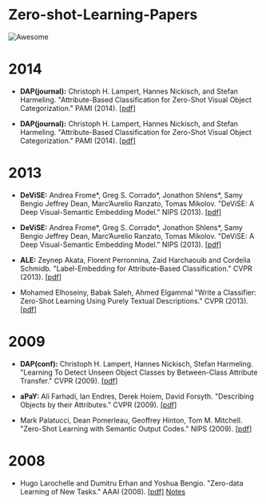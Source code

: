 # Zero-shot-Learning-Papers
![Awesome](https://cdn.rawgit.com/sindresorhus/awesome/d7305f38d29fed78fa85652e3a63e154dd8e8829/media/badge.svg)


# 2014

+  **DAP(journal):** Christoph H. Lampert, Hannes Nickisch, and Stefan Harmeling. "Attribute-Based Classification for
Zero-Shot Visual Object Categorization." PAMI (2014). [[pdf]](https://ieeexplore.ieee.org/stamp/stamp.jsp?tp=&arnumber=6571196)

+  **DAP(journal):** Christoph H. Lampert, Hannes Nickisch, and Stefan Harmeling. "Attribute-Based Classification for
Zero-Shot Visual Object Categorization." PAMI (2014). [[pdf]](https://ieeexplore.ieee.org/stamp/stamp.jsp?tp=&arnumber=6571196)

# 2013
+  **DeViSE:** Andrea Frome*, Greg S. Corrado*, Jonathon Shlens*, Samy Bengio
Jeffrey Dean, Marc’Aurelio Ranzato, Tomas Mikolov. "DeViSE: A Deep Visual-Semantic Embedding Model." NIPS (2013). [[pdf]](http://papers.nips.cc/paper/5204-devise-a-deep-visual-semantic-embedding-model.pdf)

+  **DeViSE:** Andrea Frome*, Greg S. Corrado*, Jonathon Shlens*, Samy Bengio
Jeffrey Dean, Marc’Aurelio Ranzato, Tomas Mikolov. "DeViSE: A Deep Visual-Semantic Embedding Model." NIPS (2013). [[pdf]](http://papers.nips.cc/paper/5204-devise-a-deep-visual-semantic-embedding-model.pdf)

+  **ALE:** Zeynep Akata, Florent Perronnina, Zaid Harchaouib and Cordelia Schmidb. "Label-Embedding for Attribute-Based Classification." CVPR (2013). [[pdf]](https://www.cv-foundation.org/openaccess/content_cvpr_2013/papers/Akata_Label-Embedding_for_Attribute-Based_2013_CVPR_paper.pdf)

+  Mohamed Elhoseiny, Babak Saleh, Ahmed Elgammal "Write a Classifier: Zero-Shot Learning Using Purely Textual Descriptions." CVPR (2013). [[pdf]](https://ieeexplore.ieee.org/stamp/stamp.jsp?arnumber=5206594&tag=1)

# 2009

+  **DAP(conf):** Christoph H. Lampert, Hannes Nickisch, Stefan Harmeling. "Learning To Detect Unseen Object Classes by Between-Class Attribute Transfer." CVPR (2009). [[pdf]](http://openaccess.thecvf.com/content_iccv_2013/papers/Elhoseiny_Write_a_Classifier_2013_ICCV_paper.pdf)

+  **aPaY:** Ali Farhadi, Ian Endres, Derek Hoiem, David Forsyth. "Describing Objects by their Attributes." CVPR (2009). [[pdf]](http://citeseerx.ist.psu.edu/viewdoc/download?doi=10.1.1.149.9539&rep=rep1&type=pdf)

+  Mark Palatucci, Dean Pomerleau, Geoffrey Hinton, Tom M. Mitchell. "Zero-Shot Learning with Semantic Output Codes." NIPS (2009). [[pdf]](http://papers.nips.cc/paper/3650-zero-shot-learning-with-semantic-output-codes.pdf)

# 2008

+  Hugo Larochelle and Dumitru Erhan and Yoshua Bengio. "Zero-data Learning of New Tasks." AAAI (2008). [[pdf]](https://www.aaai.org/Papers/AAAI/2008/AAAI08-103.pdf) [Notes](./notes.md#Zero-data)
